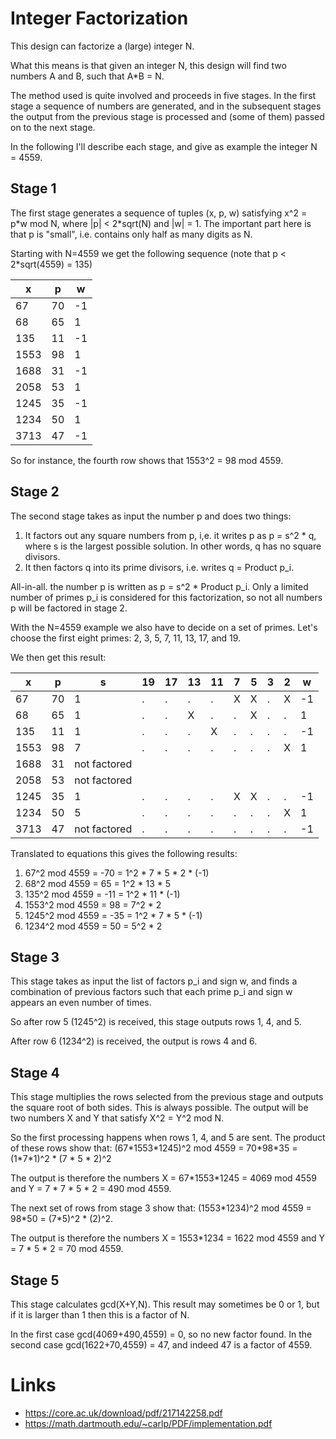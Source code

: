 # Integer Factorization

This design can factorize a (large) integer N.

What this means is that given an integer N, this design will find two numbers A and B,
such that A\*B = N.

The method used is quite involved and proceeds in five stages. In the first stage a
sequence of numbers are generated, and in the subsequent stages the output from the
previous stage is processed and (some of them) passed on to the next stage.

In the following I'll describe each stage, and give as example the integer N = 4559.

## Stage 1
The first stage generates a sequence of tuples (x, p, w) satisfying
x^2 = p\*w mod N, where |p| < 2\*sqrt(N) and |w| = 1. The important part here is that p is "small",
i.e. contains only half as many digits as N.

Starting with N=4559 we get the following sequence (note that p < 2\*sqrt(4559) = 135)

|    x  |    p  |     w |
| ----- | ----- | ----- |
|   67  |   70  |    -1 |
|   68  |   65  |     1 |
|  135  |   11  |    -1 |
| 1553  |   98  |     1 |
| 1688  |   31  |    -1 |
| 2058  |   53  |     1 |
| 1245  |   35  |    -1 |
| 1234  |   50  |     1 |
| 3713  |   47  |    -1 |

So for instance, the fourth row shows that 1553^2 = 98 mod 4559.

## Stage 2
The second stage takes as input the number p and does two things:
1. It factors out any square numbers from p, i,e. it writes p as
p = s^2 * q, where s is the largest possible solution. In other words,
q has no square divisors.
2. It then factors q into its prime divisors, i.e. writes q = Product p_i.

All-in-all. the number p is written as p = s^2 * Product p_i.
Only a limited number of primes p_i is considered for this factorization, so not all
numbers p will be factored in stage 2.

With the N=4559 example we also have to decide on a set of primes. Let's choose the first
eight primes: 2, 3, 5, 7, 11, 13, 17, and 19.

We then get this result:

|   x   |   p   |    s           | 19 | 17 | 13 | 11 | 7 | 5 | 3 | 2 |  w |
| ----- | ----- | -------------- | -- | -- | -- | -- | - | - | - | - | -- |
|   67  |   70  |    1           |  . |  . |  . |  . | X | X | . | X | -1 |
|   68  |   65  |    1           |  . |  . |  X |  . | . | X | . | . |  1 |
|  135  |   11  |    1           |  . |  . |  . |  X | . | . | . | . | -1 |
| 1553  |   98  |    7           |  . |  . |  . |  . | . | . | . | X |  1 |
| 1688  |   31  |  not factored  |
| 2058  |   53  |  not factored  |
| 1245  |   35  |    1           |  . |  . |  . |  . | X | X | . | . | -1 |
| 1234  |   50  |    5           |  . |  . |  . |  . | . | . | . | X |  1 |
| 3713  |   47  |  not factored  |  . |  . |  . |  . | . | . | . | . | -1 |

Translated to equations this gives the following results:

1.   67^2 mod 4559 = -70 = 1^2 * 7 * 5 * 2 * (-1)
2.   68^2 mod 4559 = 65 = 1^2 * 13 * 5
3.  135^2 mod 4559 = -11 = 1^2 * 11 * (-1)
4. 1553^2 mod 4559 = 98 = 7^2 * 2
5. 1245^2 mod 4559 = -35 = 1^2 * 7 * 5 * (-1)
6. 1234^2 mod 4559 = 50 = 5^2 * 2


## Stage 3
This stage takes as input the list of factors p_i and sign w, and finds a combination of previous
factors such that each prime p_i and sign w appears an even number of times.

So after row 5 (1245^2) is received, this stage outputs rows 1, 4, and 5.

After row 6 (1234^2) is received, the output is rows 4 and 6.

## Stage 4
This stage multiplies the rows selected from the previous stage and outputs the square
root of both sides. This is always possible. The output will be two numbers X and Y that
satisfy
X^2 = Y^2 mod N.

So the first processing happens when rows 1, 4, and 5 are sent. The product of these rows
show that:
(67\*1553\*1245)^2 mod 4559 = 70\*98\*35 = (1\*7\*1)^2 \* (7 \* 5 \* 2)^2

The output is therefore the numbers X = 67\*1553\*1245 = 4069 mod 4559 and Y = 7 \* 7 \* 5 \* 2 = 490 mod 4559.

The next set of rows from stage 3 show that:
(1553\*1234)^2 mod 4559 = 98\*50 = (7\*5)^2 \* (2)^2.

The output is therefore the numbers X = 1553\*1234 = 1622 mod 4559 and Y = 7 \* 5 \* 2 = 70 mod 4559.

## Stage 5
This stage calculates gcd(X+Y,N). This result may sometimes be 0 or 1, but if it is larger
than 1 then this is a factor of N.

In the first case gcd(4069+490,4559) = 0, so no new factor found.
In the second case gcd(1622+70,4559) = 47, and indeed 47 is a factor of 4559.

# Links
* https://core.ac.uk/download/pdf/217142258.pdf
* https://math.dartmouth.edu/~carlp/PDF/implementation.pdf

